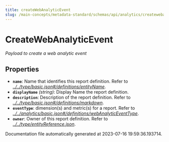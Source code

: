 ```yaml
---
title: createWebAnalyticEvent
slug: /main-concepts/metadata-standard/schemas/api/analytics/createwebanalyticevent
---
```


# CreateWebAnalyticEvent

*Payload to create a web analytic event*

## Properties

- **`name`**: Name that identifies this report definition. Refer to *[../../type/basic.json#/definitions/entityName](#/../type/basic.json#/definitions/entityName)*.
- **`displayName`** *(string)*: Display Name the report definition.
- **`description`**: Description of the report definition. Refer to *[../../type/basic.json#/definitions/markdown](#/../type/basic.json#/definitions/markdown)*.
- **`eventType`**: dimension(s) and metric(s) for a report. Refer to *[../../analytics/basic.json#/definitions/webAnalyticEventType](#/../analytics/basic.json#/definitions/webAnalyticEventType)*.
- **`owner`**: Owner of this report definition. Refer to *[../../type/entityReference.json](#/../type/entityReference.json)*.


Documentation file automatically generated at 2023-07-16 19:59:36.193714.
